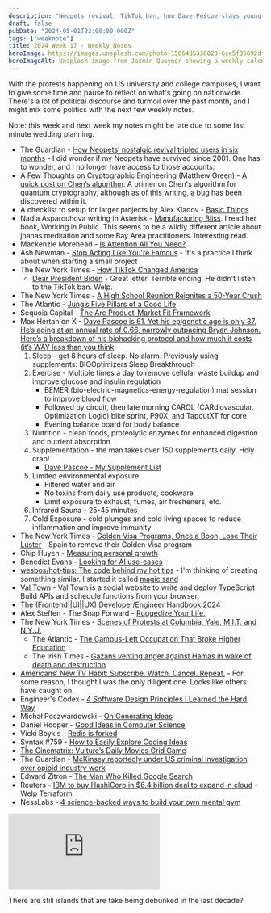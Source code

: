 ```yaml
---
description: "Neopets revival, TikTok ban, how Dave Pescoe stays young, scenes of pro-Palestine protests, and phantom islands."
draft: false
pubDate: "2024-05-01T23:00:00.000Z"
tags: ["weeknote"]
title: 2024 Week 17 - Weekly Notes
heroImage: https://images.unsplash.com/photo-1506485338023-6ce5f36692df?ixlib=rb-4.0.3&ixid=M3wxMjA3fDB8MHxwaG90by1wYWdlfHx8fGVufDB8fHx8fA%3D%3D&auto=format&fit=crop&w=2370&q=80
heroImageAlt: Unsplash image from Jazmin Quaynor showing a weekly calendar
---
```


With the protests happening on US university and college campuses, I want to give some time and pause to reflect on what's going on nationwide. There's a lot of political discourse and turmoil over the past month, and I might mix some politics with the next few weekly notes.

Note: this week and next week my notes might be late due to some last minute wedding planning.

- The Guardian - [How Neopets’ nostalgic revival tripled users in six months](https://www.theguardian.com/technology/2024/apr/14/neopets-revival-millennial-gaming-nostalgia?utm_source=tldrnewsletter) - I did wonder if my Neopets have survived since 2001. One has to wonder, and I no longer have access to those accounts.
- A Few Thoughts on Cryptographic Engineering (Matthew Green) - [A quick post on Chen’s algorithm](https://blog.cryptographyengineering.com/2024/04/16/a-quick-post-on-chens-algorithm/). A primer on Chen's algorithm for quantum cryptography, although as of this writing, a bug has been discovered within it.
- A checklist to setup for larger projects by Alex Kladov - [Basic Things](https://matklad.github.io/2024/03/22/basic-things.html)
- Nadia Asparouhova writing in Asterisk - [Manufacturing Bliss](https://asteriskmag.com/issues/06/manufacturing-bliss). I read her book, Working in Public. This seems to be a wildly different article about jhanas meditation and some Bay Area practitioners. Interesting read.
- Mackenzie Morehead - [Is Attention All You Need?](https://www.mackenziemorehead.com/is-attention-all-you-need/)
- Ash Newman - [Stop Acting Like You're Famous](https://ajkprojects.com/stopactinglikeyourefamous) - It's a practice I think about when starting a small project
- The New York Times - [How TikTok Changed America](https://www.nytimes.com/interactive/2024/04/18/business/media/tiktok-ban-american-culture.html?unlocked_article_code=1.lk0.OXkk.0CGyFsQooeZo&smid=nytcore-ios-share&referringSource=articleShare&ugrp=c&sgrp=c-cb)
    - [Dear President Biden](https://www.dearpresidentbiden.com/) - Great letter. Terrible ending. He didn't listen to the TikTok ban. Welp.
- The New York Times - [A High School Reunion Reignites a 50-Year Crush](https://www.nytimes.com/2024/04/12/style/elaine-hall-roland-passaro-wedding.html?ugrp=c&unlocked_article_code=1.kU0.iGrX.g8bXRWA_Bpv9&smid=url-share)
- The Atlantic - [Jung’s Five Pillars of a Good Life](https://www.theatlantic.com/ideas/archive/2024/04/carl-jung-pillars-life-happiness/678009/)
- Sequoia Capital - [The Arc Product-Market Fit Framework](https://www.sequoiacap.com/article/pmf-framework/)
- Max Hertan on X - [Dave Pascoe is 61. Yet his epigenetic age is only 37. He’s aging at an annual rate of 0.66, narrowly outpacing Bryan Johnson. Here’s a breakdown of his biohacking protocol and how much it costs (it’s WAY less than you think](https://twitter.com/maxhertan/status/1779968879697043804)
    1. Sleep - get 8 hours of sleep. No alarm. Previously using supplements: BIOOptimizers Sleep Breakthrough
    2. Exercise - Multiple times a day to remove cellular waste buildup and improve glucose and insulin regulation
        - BEMER (bio-electric-magnetics-energy-regulation) mat session to improve blood flow
        - Followed by circuit, then late morning CAROL (CARdiovascular. Optimization Logic) bike sprint, P90X, and TapoutXT for core
        - Evening balance board for body balance
    3. Nutrition - clean foods, proteolytic enzymes for enhanced digestion and nutrient absorption
    4. Supplementation - the man takes over 150 supplements daily. Holy crap!
        - [Dave Pascoe - My Supplement List](https://www.davepascoe.net/home/my-supplement-list)
    5. Limited environmental exposure
        - Filtered water and air
        - No toxins from daily use products, cookware
        - Limit exposure to exhaust, fumes, air fresheners, etc.
    6. Infrared Sauna - 25-45 minutes
    7. Cold Exposure - cold plunges and cold living spaces to reduce inflammation and improve immunity
- The New York Times - [Golden Visa Programs, Once a Boon, Lose Their Luster](https://www.nytimes.com/2024/04/21/business/golden-visa-spain-europe-housing-crisis.html?campaign_id=9&emc=edit_nn_20240422&instance_id=121180&nl=the-morning&regi_id=197092347&segment_id=164436&te=1&user_id=53888c42b17ce2b613ad43a8e73d64ef) - Spain to remove their Golden Visa program
- Chip Huyen - [Measuring personal growth](https://huyenchip.com/2024/04/17/personal-growth.html?utm_source=tldrnewsletter)
- Benedict Evans - [Looking for AI use-cases](https://www.ben-evans.com/benedictevans/2024/4/19/looking-for-ai-use-cases?utm_source=tldrnewsletter)
- [wesbos/hot-tips: The code behind my hot tips](https://github.com/wesbos/hot-tips/tree/main) - I'm thinking of creating something similar. I started it called [magic sand](https://github.com/jermspeaks/magic-sand)
- [Val Town](https://www.val.town/)  - Val Town is a social website to write and deploy TypeScript. Build APIs and schedule functions from your browser.
- [The (Frontend||UI||UX) Developer/Engineer Handbook 2024](https://frontendmasters.com/guides/front-end-handbook/2024/)
- Alex Steffen - The Snap Forward - [Ruggedize Your Life.](https://alexsteffen.substack.com/p/ruggedize-your-life?ck_subscriber_id=1900202893)
- The New York Times - [Scenes of Protests at Columbia, Yale, M.I.T. and N.Y.U.](https://www.nytimes.com/2024/04/22/nyregion/college-campus-protests-photos-yale-columbia.html?campaign_id=9&emc=edit_nn_20240423&instance_id=121278&nl=the-morning&regi_id=197092347&segment_id=164531&te=1&user_id=53888c42b17ce2b613ad43a8e73d64ef)
    - The Atlantic - [The Campus-Left Occupation That Broke Higher Education](https://www.theatlantic.com/ideas/archive/2024/04/campus-left-university-columbia-1968/678176/?gift=YaGX54kgIRa3PZ7hJrhiWVFHWXxfi0HF05ZV7X90uyo)
    - The Irish Times - [Gazans venting anger against Hamas in wake of death and destruction](https://www.irishtimes.com/world/middle-east/2024/04/25/gazans-venting-anger-against-hamas-in-wake-of-death-and-destruction/)
- [Americans’ New TV Habit: Subscribe. Watch. Cancel. Repeat.](https://news.yahoo.com/americans-tv-habit-subscribe-watch-153043812.html?guccounter=1) - For some reason, I thought I was the only diligent one. Looks like others have caught on.
- Engineer's Codex - [4 Software Design Principles I Learned the Hard Way](https://read.engineerscodex.com/p/4-software-design-principles-i-learned?utm_source=tldrwebdev)
- Michał Poczwardowski - [On Generating Ideas](https://read.perspectiveship.com/p/on-generating-ideas?utm_source=tldrwebdev)
- Daniel Hooper - [Good Ideas in Computer Science](https://danielchasehooper.com/posts/good-ideas-in-cs/?utm_source=tldrwebdev)
- Vicki Boykis - [Redis is forked](https://vickiboykis.com/2024/04/16/redis-is-forked/?utm_source=changelog-news)
- Syntax #759 - [How to Easily Explore Coding Ideas](https://syntax.fm/show/759/how-to-easily-explore-coding-ideas)
- [The Cinematrix: Vulture’s Daily Movies Grid Game](https://www.vulture.com/article/daily-movie-grid-trivia-game-cinematrix.html)
- The Guardian - [McKinsey reportedly under US criminal investigation over opioid industry work](https://www.theguardian.com/us-news/2024/apr/24/mckinsey-criminal-investigation-opioids-crisis)
- Edward Zitron - [The Man Who Killed Google Search](https://www.wheresyoured.at/the-men-who-killed-google/?utm_source=tldrnewsletter)
- Reuters - [IBM to buy HashiCorp in $6.4 billion deal to expand in cloud](https://www.reuters.com/markets/deals/ibm-buy-hashicorp-64-billion-deal-expand-cloud-software-2024-04-24/?utm_source=tldrwebdev) - Welp Terraform
- NessLabs - [4 science-backed ways to build your own mental gym](https://nesslabs.com/mental-gym)

<iframe
  class="aspect-video w-full my-2"
  src="https://www.youtube.com/embed/PVemGumEEgo"
  title="The Phantom Island of Google Maps"
  frameborder="0"
  allow="accelerometer; autoplay; clipboard-write; encrypted-media; gyroscope; picture-in-picture; web-share"
  allowfullscreen></iframe>

There are still islands that are fake being debunked in the last decade?
